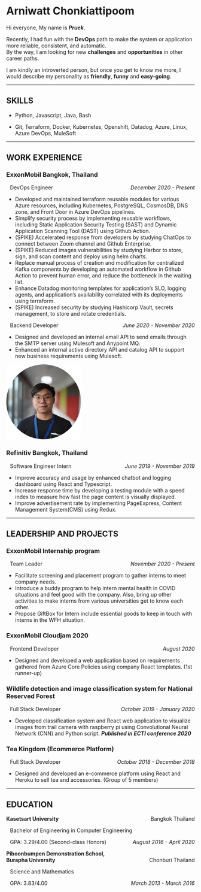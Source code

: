 # Arniwatt Chonkiattipoom

Hi everyone, My name is _**Pruek**_.

Recently, I had fun with the **DevOps** path to make the system or application more reliable, consistent, and automatic.<br>
By the way, I am looking for new **challenges** and **opportunities** in other career paths.

I am kindly an introverted person, but once you get to know me more, I would describe my personality as **friendly**, **funny** and **easy-going**.

---

## SKILLS

- Python, Javascript, Java, Bash

- Git, Terraform, Docker, Kubernetes, Openshift, Datadog, Azure, Linux, Azure DevOps, MuleSoft

---

## WORK EXPERIENCE

### ExxonMobil Bangkok, Thailand

<p style="text-align:left;padding-left:2%">
    DevOps Engineer
    <span style="float:right;font-style: italic;">
        December 2020 - Present
    </span>
</p>

- Developed and maintained terraform reusable modules for various Azure resources, including Kubernetes, PostgreSQL, CosmosDB, DNS zone, and Front Door in Azure DevOps pipelines.
- Simplify security process by implementing reusable workflows, including Static Application Security Testing (SAST) and Dynamic Application Scanning Tool (DAST) using Github Action.
- (SPIKE) Accelerated response from developers by studying ChatOps to connect between Zoom channel and Github Enterprise.
- (SPIKE) Reduced images vulnerabilities by studying Harbor to store, sign, and scan content and deploy using helm charts.
- Replace manual process of creation and modification for centralized Kafka components by developing an automated workflow in Github Action to prevent human error, and reduce the bottleneck in the waiting list.
- Enhance Datadog monitoring templates for application’s SLO, logging agents, and application’s availability correlated with its deployments using terraform.
- (SPIKE) Increased security by studying Hashicorp Vault, secrets management, to store and rotate credentials.

<p style="text-align:left;padding-left:2%">
    Backend Developer
    <span style="float:right;font-style: italic;">
        June 2020 - November 2020
    </span>
</p>

- Designed and developed an internal email API to send emails through the SMTP server using Mulesoft and Anypoint MQ.
- Enhanced an internal active directory API and catalog API to support new business requirements using Mulesoft.

![This is an image](./assets/images/pruek-circle.png)

### Refinitiv Bangkok, Thailand

<p style="text-align:left;padding-left:2%">
    Software Engineer Intern
    <span style="float:right;font-style: italic;">
        June 2019 - November 2019
    </span>
</p>

- Improve accuracy and usage by enhanced chatbot and logging dashboard using React and Typescript.
- Increase response time by developing a testing module with a speed index to measure how fast the page content is visually displayed.
- Improve advertisement rate by implementing PageExpress, Content Management System(CMS) using Redux.

---

## LEADERSHIP AND PROJECTS

### ExxonMobil Internship program

<p style="text-align:left;padding-left:2%">
    Team Leader
    <span style="float:right;font-style: italic;">
        November 2020 - Present
    </span>
</p>

- Facilitate screening and placement program to gather interns to meet company needs.
- Introduce a buddy program to help intern mental health in COVID situations and feel good with the company. Also, bring up other activities to make interns from various universities get to know each other.
- Propose GiftBox for Intern include essential goods to keep in touch with interns in the WFH situation.

### ExxonMobil Cloudjam 2020

<p style="text-align:left;padding-left:2%">
    Frontend Developer
    <span style="float:right;font-style: italic;">
        August 2020
    </span>
</p>

- Designed and developed a web application based on requirements gathered from Azure Core Policies using company React templates. (1st runner-up)

### Wildlife detection and image classification system for National Reserved Forest

<p style="text-align:left;padding-left:2%">
    Full Stack Developer
    <span style="float:right;font-style: italic;">
        October 2019 - January 2020
    </span>
</p>

- Developed classification system and React web application to visualize images from trail camera with raspberry pi using Convolutional Neural Network (CNN) and Python script. _**Published in ECTI conference 2020**_

### Tea Kingdom (Ecommerce Platform)

<p style="text-align:left;padding-left:2%">
    Full Stack Developer
    <span style="float:right;font-style: italic;">
        October 2018 - December 2018
    </span>
</p>

- Designed and developed an e-commerce platform using React and Heroku to sell tea and accessories. (Group of 5 members)

---

## EDUCATION

<p style="text-align:left">
    <b>Kasetsart University</b>
    <span style="float:right">
        Bangkok Thailand
    </span>
</p>

<p style="text-align:left;padding-left:2%">
    Bachelor of Engineering in Computer Engineering
</p>

<p style="text-align:left;padding-left:2%">
    GPA: 3.29/4.00 (Second-class Honors)
    <span style="float:right;font-style: italic;">
        August 2016 - April 2020
    </span>
</p>

<p style="text-align:left">
    <b>Piboonbumpen Demonstration School, <br>Burapha University</b>
    <span style="float:right">
        Chonburi Thailand
    </span>
</p>

<p style="text-align:left;padding-left:2%">
    Science and Mathematics
</p>

<p style="text-align:left;padding-left:2%">
    GPA: 3.83/4.00
    <span style="float:right;font-style: italic;">
        March 2013 - March 2016
    </span>
</p>

